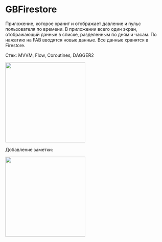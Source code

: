 # GBFirestore

Приложение, которое хранит и отображает давление и пульс пользователя по времени. В
приложении всего один экран, отображающий данные в списке, разделенным по дням и часам. По
нажатию на FAB вводятся новые данные. Все данные хранятся в Firestore.


Стек: MVVM, Flow, Coroutines, DAGGER2

<img src="https://github.com/VladJT/GBFirestore/assets/95467816/c59cc7fd-1bb5-4e07-98cb-91905f0ee84f.png" width="250" >


Добавление заметки:

<img src="https://github.com/VladJT/GBFirestore/assets/95467816/33af41c6-0c9f-43db-a442-a9aa96ae07d1.png" width="250" >
